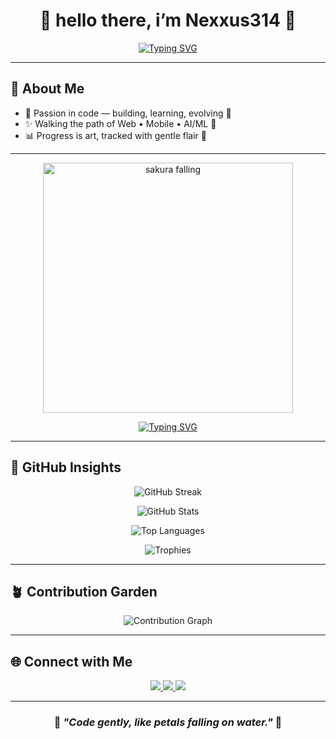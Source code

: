 <div align="center">

# 🎐 hello there, i’m **Nexxus314** 🌸
  

[![Typing SVG](https://readme-typing-svg.herokuapp.com?font=Poppins&weight=700&pause=1200&color=F4A7BB&center=true&vCenter=true&width=550&lines=🌸+Crafting+code+like+cherry+blossoms+in+the+spring+🌸;✨+nexxus314+%7C+Turning+ideas+into+elegant+solutions+✨;🍃+nexxus314+%7C+Embracing+growth%2C+one+commit+at+a+time+🍃)](https://git.io/typing-svg)

</div>

---

## 🍡 About Me

- 🎎 Passion in code — building, learning, evolving 🌸  
- ✨ Walking the path of Web • Mobile • AI/ML 🍃  
- 📊 Progress is art, tracked with gentle flair 🏮  

---

<p align="center">
  <img src="https://media.giphy.com/media/v1.Y2lkPTc5MGI3NjExYnMwYnJ2OGNhMnZ5MnFxNGRpc21yazYxOTVwemN2YmwyczVwc3VtZCZlcD12MV9naWZzX3NlYXJjaCZjdD1n/13ZzYXkeIjcZy0/giphy.gif" alt="sakura falling" width="400"/>
</p>


<div align="center">

[![Typing SVG](https://readme-typing-svg.herokuapp.com?font=Sawarabi+Mincho&size=22&pause=1200&color=F4A7BB&center=true&vCenter=true&width=700&lines=🌸+Cherry+blossoms+fall%2C+the+code+still+flows;🍵+Silent+terminal%2C+cursor+awaits+creation;🌙+Loops+and+dreams+intertwine+at+midnight;🌸+Sakura+petals%2C+forgotten+syntax+returns;🍃+Whisper-soft+logic%2C+elegant+design;🏯+Crafting+calm+UIs%2C+tidy+APIs;🖋+Make+it+work%2C+then+right%2C+then+fast;📜+Readability+over+cleverness%2C+always;🌸+nexxus314+%E2%80%94+where+logic+meets+poetry;🍵+nexxus314+%E2%80%94+code+that+blooms)](https://git.io/typing-svg)  

</div>

---

## 🌸 GitHub Insights  

<p align="center">
  <img src="https://streak-stats.demolab.com?user=nexxus314&theme=sakura&hide_border=true&background=FFFFFF00" alt="GitHub Streak"/>
</p>

<p align="center">
  <img src="https://github-readme-stats.vercel.app/api?username=nexxus314&show_icons=true&theme=rose_pine&hide_border=true&bg_color=00000000" alt="GitHub Stats"/>
</p>

<p align="center">
  <img src="https://github-readme-stats.vercel.app/api/top-langs/?username=nexxus314&layout=compact&theme=rose_pine&hide_border=true&bg_color=00000000" alt="Top Languages"/>
</p>

<p align="center">
  <img src="https://github-profile-trophy.vercel.app/?username=nexxus314&theme=gruvbox_light&no-frame=true&no-bg=true&margin-w=5" alt="Trophies"/>
</p>

---

## 🪴 Contribution Garden  

<p align="center">
  <img src="https://github-readme-activity-graph.vercel.app/graph?username=nexxus314&theme=tokyo-night&bg_color=00000000&hide_border=true&line=F4A7BB&point=F4A7BB" alt="Contribution Graph"/>
</p>

---

## 🌐 Connect with Me  

<p align="center">
<a href="https://github.com/nexxus314">
  <img src="https://img.shields.io/badge/GitHub-181717?style=for-the-badge&logo=github" />
</a>
<a href="https://www.linkedin.com/in/YOUR-LINK">
  <img src="https://img.shields.io/badge/LinkedIn-0A66C2?style=for-the-badge&logo=linkedin" />
</a>
<a href="mailto:adhithyans159@gmail.cm">
  <img src="https://img.shields.io/badge/Email-F28CA3?style=for-the-badge&logo=gmail&logoColor=white" />
</a>
</p>  

---

<div align="center">

### 🌸 *"Code gently, like petals falling on water."* 🌸  

</div>
